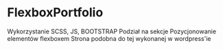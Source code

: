 # FlexboxPortfolio

Wykorzystanie SCSS, JS, BOOTSTRAP
Podział na sekcje
Pozycjonowanie elementów flexboxem
Strona podobna do tej wykonanej w wordpress'ie
